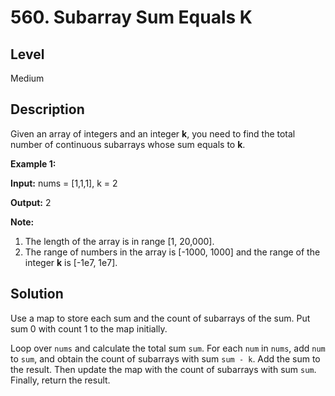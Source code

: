 # 560. Subarray Sum Equals K
## Level
Medium

## Description
Given an array of integers and an integer **k**, you need to find the total number of continuous subarrays whose sum equals to **k**.

**Example 1:**

**Input:** nums = [1,1,1], k = 2

**Output:** 2

**Note:**
1. The length of the array is in range [1, 20,000].
2. The range of numbers in the array is [-1000, 1000] and the range of the integer **k** is [-1e7, 1e7].

## Solution
Use a map to store each sum and the count of subarrays of the sum. Put sum 0 with count 1 to the map initially.

Loop over `nums` and calculate the total sum `sum`. For each `num` in `nums`, add `num` to `sum`, and obtain the count of subarrays with sum `sum - k`. Add the sum to the result. Then update the map with the count of subarrays with sum `sum`. Finally, return the result.
